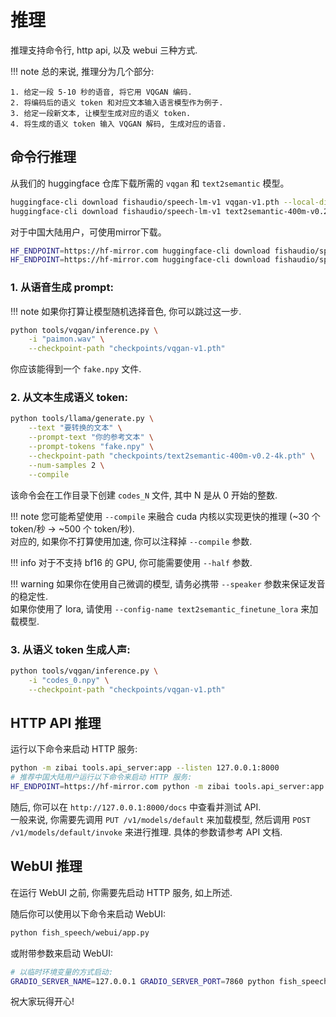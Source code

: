 # 推理

推理支持命令行, http api, 以及 webui 三种方式.  

!!! note
    总的来说, 推理分为几个部分:  

    1. 给定一段 5-10 秒的语音, 将它用 VQGAN 编码.  
    2. 将编码后的语义 token 和对应文本输入语言模型作为例子.  
    3. 给定一段新文本, 让模型生成对应的语义 token.  
    4. 将生成的语义 token 输入 VQGAN 解码, 生成对应的语音.  

## 命令行推理

从我们的 huggingface 仓库下载所需的 `vqgan` 和 `text2semantic` 模型。
    
```bash
huggingface-cli download fishaudio/speech-lm-v1 vqgan-v1.pth --local-dir checkpoints
huggingface-cli download fishaudio/speech-lm-v1 text2semantic-400m-v0.2-4k.pth --local-dir checkpoints
```
对于中国大陆用户，可使用mirror下载。
```bash
HF_ENDPOINT=https://hf-mirror.com huggingface-cli download fishaudio/speech-lm-v1 vqgan-v1.pth --local-dir checkpoints
HF_ENDPOINT=https://hf-mirror.com huggingface-cli download fishaudio/speech-lm-v1 text2semantic-400m-v0.2-4k.pth --local-dir checkpoints
```

### 1. 从语音生成 prompt: 

!!! note
    如果你打算让模型随机选择音色, 你可以跳过这一步.

```bash
python tools/vqgan/inference.py \
    -i "paimon.wav" \
    --checkpoint-path "checkpoints/vqgan-v1.pth"
```
你应该能得到一个 `fake.npy` 文件.

### 2. 从文本生成语义 token: 
```bash
python tools/llama/generate.py \
    --text "要转换的文本" \
    --prompt-text "你的参考文本" \
    --prompt-tokens "fake.npy" \
    --checkpoint-path "checkpoints/text2semantic-400m-v0.2-4k.pth" \
    --num-samples 2 \
    --compile
```

该命令会在工作目录下创建 `codes_N` 文件, 其中 N 是从 0 开始的整数.

!!! note
    您可能希望使用 `--compile` 来融合 cuda 内核以实现更快的推理 (~30 个 token/秒 -> ~500 个 token/秒).  
    对应的, 如果你不打算使用加速, 你可以注释掉 `--compile` 参数.

!!! info
    对于不支持 bf16 的 GPU, 你可能需要使用 `--half` 参数.

!!! warning
    如果你在使用自己微调的模型, 请务必携带 `--speaker` 参数来保证发音的稳定性.  
    如果你使用了 lora, 请使用 `--config-name text2semantic_finetune_lora` 来加载模型.

### 3. 从语义 token 生成人声: 
```bash
python tools/vqgan/inference.py \
    -i "codes_0.npy" \
    --checkpoint-path "checkpoints/vqgan-v1.pth"
```

## HTTP API 推理

运行以下命令来启动 HTTP 服务:

```bash
python -m zibai tools.api_server:app --listen 127.0.0.1:8000
# 推荐中国大陆用户运行以下命令来启动 HTTP 服务:
HF_ENDPOINT=https://hf-mirror.com python -m zibai tools.api_server:app --listen 127.0.0.1:8000
```

随后, 你可以在 `http://127.0.0.1:8000/docs` 中查看并测试 API.  
一般来说, 你需要先调用 `PUT /v1/models/default` 来加载模型, 然后调用 `POST /v1/models/default/invoke` 来进行推理.
具体的参数请参考 API 文档.

## WebUI 推理

在运行 WebUI 之前, 你需要先启动 HTTP 服务, 如上所述.

随后你可以使用以下命令来启动 WebUI:

```bash
python fish_speech/webui/app.py
```

或附带参数来启动 WebUI:

```bash
# 以临时环境变量的方式启动:
GRADIO_SERVER_NAME=127.0.0.1 GRADIO_SERVER_PORT=7860 python fish_speech/webui/app.py
```

祝大家玩得开心!
